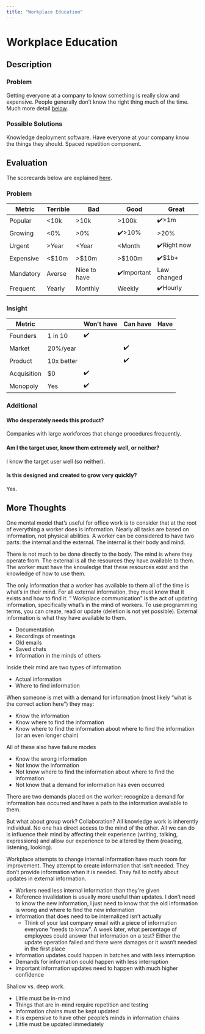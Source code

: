 ```yaml
---
title: "Workplace Education"
---
```

# Workplace Education
## Description
### Problem
Getting everyone at a company to know something is really slow and expensive. People generally don’t know the right thing much of the time. Much more detail [below](#more-thoughts).
### Possible Solutions
Knowledge deployment software. Have everyone at your company know the things they should. Spaced repetition component.

## Evaluation
The scorecards below are explained [here](/scorecards-explained).
### Problem
|  Metric   | Terrible | Bad        | Good        | Great        |
| --------- | ------ | ------------ | --------- | ----------- |
| Popular   | <10k   | >10k         | >100k     | ✔️>1m         |
| Growing   | <0%    | >0%          | ✔️>10%      | >20%         |
| Urgent    | >Year  | <Year        | <Month    | ✔️Right now   |
| Expensive | <$10m  | >$10m        | >$100m    | ✔️$1b+        |
| Mandatory | Averse | Nice to have | ✔️Important | Law changed |
| Frequent  | Yearly | Monthly      | Weekly    | ✔️Hourly      |

### Insight
|   Metric    |            | Won't have | Can have | Have |
| ----------- | ---------- | ---------- | -------- | ---- |
| Founders    | 1 in 10    |      ✔️      |          |      |
| Market      | 20%/year   |            |     ✔️     |      |
| Product     | 10x better |            |     ✔️     |      |
| Acquisition | $0         |      ✔️      |          |      |
| Monopoly    | Yes        |      ✔️      |          |      |

### Additional
#### Who desperately needs this product?
Companies with large workforces that change procedures frequently.

#### Am I the target user, know them extremely well, or neither?
I know the target user well (so neither).

#### Is this designed and created to grow very quickly?
Yes.

## More Thoughts
One mental model that’s useful for office work is to consider that at the root of everything a worker does is information. Nearly all tasks are based on information, not physical abilities. A worker can be considered to have two parts: the internal and the external. The internal is their body and mind. 

There is not much to be done directly to the body. The mind is where they operate from. The external is all the resources they have available to them. The worker must have the knowledge that these resources exist and the knowledge of how to use them.

The only information that a worker has available to them all of the time is what’s in their mind. For all external information, they must know that it exists and how to find it.
“
Workplace communication” is the act of updating information, specifically what’s in the mind of workers. To use programming terms, you can create, read or update (deletion is not yet possible).
External information is what they have available to them.

- Documentation
- Recordings of meetings
- Old emails
- Saved chats
- Information in the minds of others

Inside their mind are two types of information

- Actual information
- Where to find information

When someone is met with a demand for information (most likely “what is the correct action here”) they may:

- Know the information
- Know where to find the information
- Know where to find the information about where to find the information (or an even longer chain)

All of these also have failure modes

- Know the wrong information
- Not know the information
- Not know where to find the information about where to find the information
- Not know that a demand for information has even occurred

There are two demands placed on the worker: recognize a demand for information has occurred and have a path to the information available to them.

But what about group work? Collaboration? All knowledge work is inherently individual. No one has direct access to the mind of the other. All we can do is influence their mind by affecting their experience (writing, talking, expressions) and allow our experience to be altered by them (reading, listening, looking).

Workplace attempts to change internal information have much room for improvement. They attempt to create information that isn’t needed. They don’t provide information when it is needed. They fail to notify about updates in external information.

- Workers need less internal information than they're given
- Reference invalidation is usually more useful than updates. I don’t need to know the new information, I just need to know that the old information is wrong and where to find the new information
- Information that does need to be internalized isn’t actually
    - Think of your last company email with a piece of information everyone “needs to know”. A week later, what percentage of employees could answer that information on a test? Either the update operation failed and there were damages or it wasn’t needed in the first place
- Information updates could happen in batches and with less interruption
- Demands for information could happen with less interruption
- Important information updates need to happen with much higher confidence

Shallow vs. deep work.

- Little must be in-mind
- Things that are in-mind require repetition and testing
- Information chains must be kept updated
- It is expensive to have other people’s minds in information chains
- Little must be updated immediately

